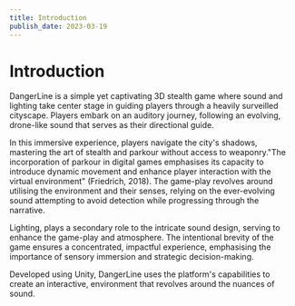```yaml
---
title: Introduction
publish_date: 2023-03-19
---
```



# Introduction #

DangerLine is a simple yet captivating 3D stealth game where sound and lighting take center stage in guiding players through a heavily surveilled cityscape. Players embark on an auditory journey, following an evolving, drone-like sound that serves as their directional guide.

In this immersive experience, players navigate the city's shadows, mastering the art of stealth and parkour without access to weaponry."The incorporation of parkour in digital games emphasises its capacity to introduce dynamic movement and enhance player interaction with the virtual environment" (Friedrich, 2018). The game-play revolves around utilising the environment and their senses, relying on the ever-evolving sound attempting to avoid detection while progressing through the narrative.

Lighting, plays a secondary role to the intricate sound design, serving to enhance the game-play and atmosphere. The intentional brevity of the game ensures a concentrated, impactful experience, emphasising the importance of sensory immersion and strategic decision-making.

Developed using Unity, DangerLine uses the platform's capabilities to create an interactive, environment that revolves around the nuances of sound. 

<br>




<!-- ![Photo N/A](./img/Danger.png) -->